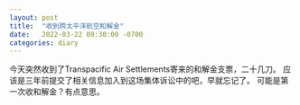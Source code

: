 ```yaml
---
layout: post
title:  "收到跨太平洋航空和解金"
date:   2022-03-22 09:30:00 -0700
categories: diary
---
```


今天突然收到了Transpacific Air Settlements寄来的和解金支票，二十几刀。
应该是三年前提交了相关信息加入到这场集体诉讼中的吧，早就忘记了。
可能是第一次收和解金？有点意思。
